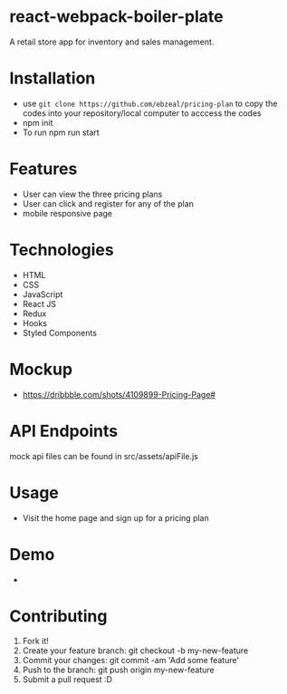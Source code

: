 # react-webpack-boiler-plate

A retail store app for inventory and sales management.

# Installation

- use `git clone https://github.com/ebzeal/pricing-plan` to copy the codes into your repository/local computer to acccess the codes
- npm init
- To run npm run start

# Features

- User can view the three pricing plans
- User can click and register for any of the plan
- mobile responsive page

# Technologies

- HTML
- CSS
- JavaScript
- React JS
- Redux
- Hooks
- Styled Components

# Mockup

- https://dribbble.com/shots/4109899-Pricing-Page#

# API Endpoints
mock api files can be found in
src/assets/apiFile.js

# Usage

- Visit the home page and sign up for a pricing plan

# Demo

- 

# Contributing

1. Fork it!
2. Create your feature branch: git checkout -b my-new-feature
3. Commit your changes: git commit -am 'Add some feature'
4. Push to the branch: git push origin my-new-feature
5. Submit a pull request :D

